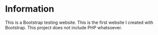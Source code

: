 # Information
This is a Bootstrap testing website. This is the first website I created with Bootstrap. This project does not include PHP whatsoever.
